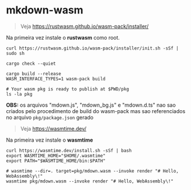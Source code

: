 # mkdown-wasm

> Veja https://rustwasm.github.io/wasm-pack/installer/

Na primeira vez instale o **rustwasm** como root.

```shell
curl https://rustwasm.github.io/wasm-pack/installer/init.sh -sSf | sudo sh
```

```shell
cargo check --quiet

cargo build --release
WASM_INTERFACE_TYPES=1 wasm-pack build

# Your wasm pkg is ready to publish at $PWD/pkg
ls -la pkg
```

**OBS:** os arquivos "mdown.js", "mdown_bg.js" e "mdown.d.ts" nao sao criados pelo 
procedimento de build do wasm-pack mas sao referenciados no arquivo `pkg/package.json`
gerado


> Veja https://wasmtime.dev/

Na primeira vez instale o **wasmtime**

```shell
curl https://wasmtime.dev/install.sh -sSf | bash
export WASMTIME_HOME="$HOME/.wasmtime"
export PATH="$WASMTIME_HOME/bin:$PATH"
```

```shell
# wasmtime --dir=. target=pkg/mdown.wasm --invoke render "# Hello, WebAssembly\!"
wasmtime pkg/mdown.wasm --invoke render "# Hello, WebAssembly\!"
```
